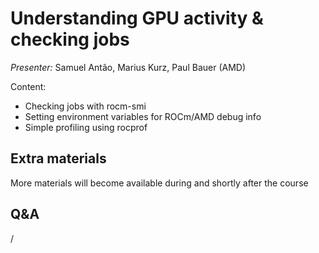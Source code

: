 # Understanding GPU activity & checking jobs

*Presenter:* Samuel Antão, Marius Kurz, Paul Bauer (AMD)

Content:

-   Checking jobs with rocm-smi
-   Setting environment variables for ROCm/AMD debug info
-   Simple profiling using rocprof


<!--
A video recording will follow.
-->

<!--
<video src="https://462000265.lumidata.eu/ai-20251008/recordings/04_CheckingGPU.mp4" controls="controls"></video>
-->


## Extra materials

More materials will become available during and shortly after the course


<!--
-   [Presentation slides](https://462000265.lumidata.eu/ai-20251008/files/LUMI-ai-20251008-04-Understanding_GPU_activity.pdf)

-   [Hands-on exercises](E04_CheckingGPU.md)
-->


## Q&A

/
